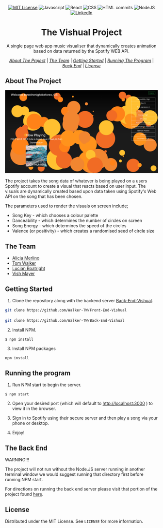 <div align="center">

[![MIT License][license-shield]][license-url]
![Javascript][Javascript]
![React][react]
![CSS][cssCommits]
![HTML commits][htmlCommits]
![NodeJS][NodeJS]
[![LinkedIn][linkedin-shield]][linkedin-url]

</div>
<p align="center">
  <h1 align="center">The Vishual Project</h3>

  <p align="center">
    A single page web app music visualiser that dynamically creates animation based on data returned by the Spotify WEB API.
  </p>
</p>
<div align= "center">

  [*About The Project*](#About-The-Project) | [*The Team*](#The-Team) | [*Getting Started*](#Getting-Started) | [*Running The Program*](#Running-The-Program) | [*Back End*](#The-Back-End) | [*License*](#license)

</div>

## About The Project

![product-screenshot](/public/images/Screentshot.png?raw=true)

The project takes the song data of whatever is being played on a users Spotify account to create a visual that reacts based on user input. The visuals are dynamically created based upon data taken using Spotify's Web API on the song that has been chosen. 

The parameters used to render the visuals on screen include;

- Song Key - which chooses a colour palette
- Danceability - which determines the number of circles on screen
- Song Energy - which determines the speed of the circles
- Valence (or positivity) - which creates a randomised seed of circle size

## The Team

- [Alicia Merlino](https://github.com/acmerlino1)
- [Tom Walker](https://github.com/Walker-TW)
- [Lucian Boatright](https://github.com/lucianboatright)
- [Vish Mayer](https://github.com/Vish-Mayer)

## Getting Started

1. Clone the repository along with the backend server [Back-End-Vishual](https://github.com/Walker-TW/Back-End-Vishual).

```sh
git clone https://github.com/Walker-TW/Front-End-Vishual

git clone https://github.com/Walker-TW/Back-End-Vishual
```

2. Install NPM.

```
$ npm install
```

3. Install NPM packages

```sh
npm install
```

## Running the program

1. Run NPM start to begin the server.

```
$ npm start
```

2. Open your desired port (which will default to [http://localhost:3000](http://localhost:3000) ) to view it in the browser.

3. Sign in to Spotify using their secure server and then play a song via your phone or desktop.

4. Enjoy!

## The Back End

WARNING!!!

The project will not run without the Node.JS server running in another terminal window we would suggest running that directory first before running NPM start.

For directions on running the back end server please visit that portion of the project found [here](https://github.com/Walker-TW/Back-End-Vishual).


## License

Distributed under the MIT License. See `LICENSE` for more information.

[license-shield]: https://img.shields.io/github/license/othneildrew/Best-README-Template.svg?style=flat-square
[license-url]: https://github.com/othneildrew/Best-README-Template/blob/master/LICENSE.txt
[linkedin-shield]: https://img.shields.io/badge/-LinkedIn-black.svg?style=flat-square&logo=linkedin&colorB=555
[linkedin-url]: https://linkedin.com/in/thomas-w-walker 
[React]: https://img.shields.io/badge/React-blue.svg
[Javascript]: https://img.shields.io/badge/JavaScript-yellow.svg
[cssCommits]: https://img.shields.io/badge/CSS-red.svg
[htmlCommits]: https://img.shields.io/badge/HTML-orange.svg
[NodeJS]: https://img.shields.io/badge/Node.JS-darkgreen.svg
